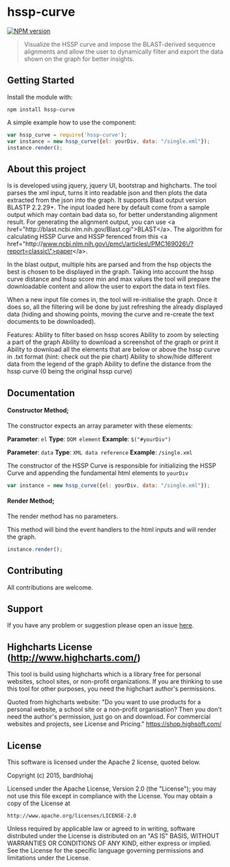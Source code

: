 # hssp-curve

[![NPM version](http://img.shields.io/npm/v/hssp-curve.svg)](https://www.npmjs.org/package/hssp-curve) 

> Visualize the HSSP curve and impose the BLAST-derived sequence alignments and allow the user to dynamically filter and export the data shown on the graph for better insights.

## Getting Started
Install the module with: 

`npm install hssp-curve`

A simple example how to use the component:

```javascript
var hssp_curve = require('hssp-curve');
var instance = new hssp_curve({el: yourDiv, data: "/single.xml"});
instance.render();
```

## About this project

Is is developed using jquery, jquery UI, bootstrap and highcharts.
The tool parses the xml input, turns it into readable json and then plots the data extracted from the json into the graph. It supports Blast output version BLASTP 2.2.29+. 
The input loaded here by default come from a sample output which may contain bad data so, for better understanding alignment result. For generating the alignment output, you can use <a href=\"http:\/\/blast.ncbi.nlm.nih.gov\/Blast.cgi\">BLAST<\/a>.
The algorithm for calculating HSSP Curve and HSSP ferenced from this <a href=\"http:\/\/www.ncbi.nlm.nih.gov\/pmc\/articles\/PMC169026\/?report=classic\">paper<\/a>.

In the blast output, multiple hits are parsed and from the hsp objects the best is chosen to be displayed in the graph. Taking into account the hssp curve distance and hssp score min and max values the tool will prepare the downloadable content and allow the user to export the data in text files.

When a new input file comes in, the tool will re-initialise the graph. Once it does so, all the filtering will be done by just refreshing the already displayed data (hiding and showing points, moving the curve and re-create the text documents to be downloaded).

Features:
Ability to filter based on hssp scores
Ability to zoom by selecting a part of the graph
Ability to download a screenshot of the graph or print it
Ability to download all the elements that are below or above the hssp curve in .txt format (hint: check out the pie chart)
Ability to show\/hide different data from the legend of the graph
Ability to define the distance from the hssp curve (0 being the original hssp curve)

## Documentation 

#### Constructor Method;

The constructor expects an array parameter with these elements:

**Parameter**: `el`
**Type**: `DOM element`
**Example**: `$("#yourDiv")`

**Parameter**: `data`
**Type**: `XML data reference`
**Example**: `/single.xml`

The constructor of the HSSP Curve is responsible for initializing the HSSP Curve and appending the fundamental html elements to `yourDiv`

```javascript
var instance = new hssp_curve({el: yourDiv, data: "/single.xml"});
```

#### Render Method;

The render method has no parameters.

This method will bind the event handlers to the html inputs and will render the graph.

```javascript
instance.render();
```

## Contributing

All contributions are welcome.

## Support

If you have any problem or suggestion please open an issue [here](https://github.com/bardhlohaj/hssp-curve/issues).

## Highcharts License (http://www.highcharts.com/)

This tool is build using highcharts which is a library free for personal websites, school sites, or non-profit organizations. If you are thinking to use this tool for other purposes, you need the highchart author's permissions. 

Quoted from highcharts website:
"Do you want to use products for a personal website, a school site or a non-profit organisation? Then you don't need the author's permission, just go on and download. For commercial websites and projects, see License and Pricing."
https://shop.highsoft.com/

## License 
This software is licensed under the Apache 2 license, quoted below.

Copyright (c) 2015, bardhlohaj

Licensed under the Apache License, Version 2.0 (the "License"); you may not
use this file except in compliance with the License. You may obtain a copy of
the License at

    http://www.apache.org/licenses/LICENSE-2.0

Unless required by applicable law or agreed to in writing, software
distributed under the License is distributed on an "AS IS" BASIS, WITHOUT
WARRANTIES OR CONDITIONS OF ANY KIND, either express or implied. See the
License for the specific language governing permissions and limitations under
the License.
